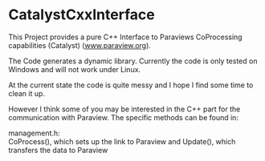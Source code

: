 # CatalystCxxInterface

This Project provides a pure C++ Interface to Paraviews CoProcessing capabilities (Catalyst) (www.paraview.org).

The Code generates a dynamic library. Currently the code is only tested on Windows and will not work under Linux.

At the current state the code is quite messy and I hope I find some time to clean it up.

However I think some of you may be interested in the C++ part for the communication with Paraview. The specific methods can be found in:

management.h:  
  CoProcess(), which sets up the link to Paraview and Update(), which transfers the data to Paraview
  
  
